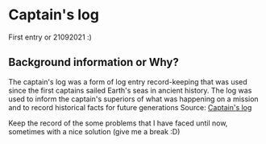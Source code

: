 # Captain's log 
First entry or 21092021 :)

## Background information or Why?
The captain's log was a form of log entry record-keeping that was used since the first captains sailed Earth's seas in ancient history. The log was used to inform the captain's superiors of what was happening on a mission and to record historical facts for future generations
Source: [Captain's log](https://memory-alpha.fandom.com/wiki/Captain%27s_log)

Keep the record of the some problems that I have faced until now, sometimes with a nice solution (give me a break :D) 


